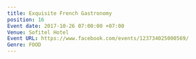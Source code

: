 ```yaml
---
title: Exquisite French Gastronomy
position: 16
Event date: 2017-10-26 07:00:00 +07:00
Venue: Sofitel Hotel
Event URL: https://www.facebook.com/events/123734025000569/
Genre: FOOD
---
```


